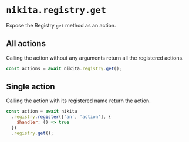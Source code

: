 
# `nikita.registry.get`

Expose the Registry `get` method as an action.

## All actions

Calling the action without any arguments return all the registered actions.

```js
const actions = await nikita.registry.get();
```

## Single action

Calling the action with its registered name return the action.

```js
const action = await nikita
  .registry.register(['an', 'action'], {
    $handler: () => true
  })
  .registry.get();
```
